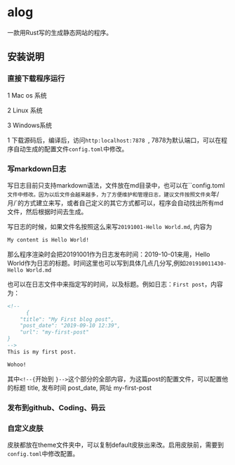 # alog
一款用Rust写的生成静态网站的程序。


## 安装说明
### 直接下载程序运行
1 Mac os 系统

2 Linux 系统

3 Windows系统

1 下载源码后，编译后，访问`http:localhost:7878 `, 7878为默认端口，可以在程序自动生成的配置文件`config.toml`中修改。

### 写markdown日志
写日志目前只支持markdown语法，文件放在md目录中，也可以在``config.toml`文件中修改。因为以后文件会越来越多，为了方便维护和管理日志，建议文件按照文件夹`年/月/`的方式建立来写，或者自己定义的其它方式都可以，程序会自动找出所有md文件，然后根据时间去生成。

写日志的时候，如果文件名按照这么来写`20191001-Hello World.md`, 内容为
```html
My content is Hello World!
```

那么程序渲染时会把20191001作为日志发布时间：2019-10-01来用，Hello World作为日志的标题。时间这里也可以写到具体几点几分写,例如`201910011430-Hello World.md`

也可以在日志文件中来指定写的时间，以及标题。例如日志：`First post`，内容为：
```html
<!--
      {
    "title": "My First blog post",
    "post_date": "2019-09-10 12:39",
    "url": "my-first-post"
}
-->
This is my first post.

Wohoo!
```
其中`<!--{`开始到 `}-->`这个部分的全部内容，为这篇post的配置文件，可以配置他的标题 title, 发布时间 post_date, 网址 my-first-post

### 发布到github、Coding、码云

### 自定义皮肤

皮肤都放在theme文件夹中，可以复制default皮肤出来改。启用皮肤前，需要到`config.toml`中修改配置。


